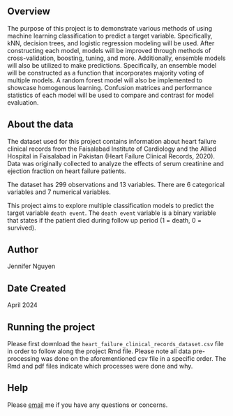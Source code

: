 ## Overview

The purpose of this project is to demonstrate various methods of using machine learning classification to predict a target variable. Specifically,  kNN, decision trees, and logistic regression modeling will be used. After constructing each model, models will be improved through methods of cross-validation, boosting, tuning, and more. Additionally, ensemble models will also be utilized to make predictions. Specifically, an ensemble model will be constructed as a function that incorporates majority voting of multiple models. A random forest model will also be implemented to showcase homogenous learning. Confusion matrices and performance statistics of each model will be used to compare and contrast for model evaluation.

## About the data

The dataset used for this project contains information about heart failure clinical records from the Faisalabad Institute of Cardiology and the Allied Hospital in Faisalabad in Pakistan (Heart Failure Clinical Records, 2020). Data was originally collected to analyze the effects of serum creatinine and ejection fraction on heart failure patients.

The dataset has 299 observations and 13 variables. There are 6 categorical variables and 7 numerical variables. 

This project aims to explore multiple classification models to predict the target variable `death event`. The `death event` variable is a binary variable that states if the patient died during follow up period (1 = death, 0 = survived).

## Author

Jennifer Nguyen

## Date Created

April 2024 

## Running the project

Please first download the `heart_failure_clinical_records_dataset.csv` file in order to follow along the project Rmd file. Please note all data pre-processing was done on the aforementioned csv file in a specific order. The Rmd and pdf files indicate which processes were done and why. 

## Help
Please [email](mailto:n.nguyenjennifer@gmail.com) me if you have any questions or concerns.
